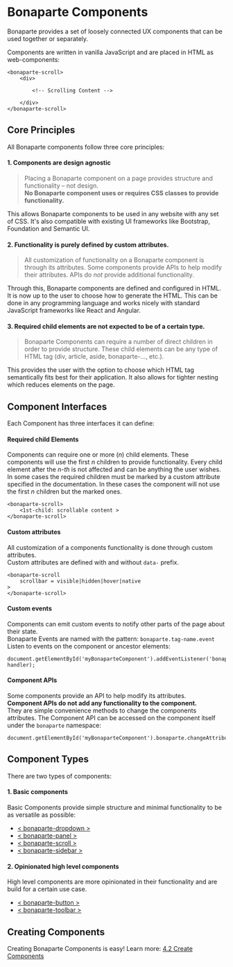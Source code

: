 # Bonaparte Components
Bonaparte provides a set of loosely connected UX components that can be used together or separately. 

Components are written in vanilla JavaScript and are placed in HTML as web-components:
```
<bonaparte-scroll>
    <div>
    
        <!-- Scrolling Content -->
    
    </div>
</bonaparte-scroll>
```

## Core Principles
All Bonaparte components follow three core principles:

#### 1. Components are design agnostic
> Placing a Bonaparte component on a page provides structure and functionality – not design.<br>
**No Bonaparte component uses or requires CSS classes to provide functionality.**

This allows Bonaparte components to be used in any website with any set of CSS. It's also compatible with existing UI frameworks like Bootstrap, Foundation and Semantic UI.

#### 2. Functionality is purely defined by custom attributes.
> All customization of functionality on a Bonaparte component is through its attributes.
Some components provide APIs to help modify their attributes. APIs do *not* provide additional functionality.

Through this, Bonaparte components are defined and configured in HTML. It is now up to the user to choose how to generate the HTML. This can be done in any programming language and works nicely with standard JavaScript frameworks like React and Angular.

#### 3. Required child elements are not expected to be of a certain type.
> Bonaparte Components can require a number of direct children in order to provide structure. These child elements can be any type of HTML tag (div, article, aside, bonaparte-..., etc.).  

This provides the user with the option to choose which HTML tag semantically fits best for their application. It also allows for tighter nesting which reduces elements on the page.


## Component Interfaces

Each Component has three interfaces it can define:

#### Required child Elements
Components can require one or more (*n*) child elements. 
These components will use the first *n* children to provide functionality.
Every child element after the *n-th* is not affected and can be anything the user wishes.
In some cases the required children must be marked by a custom attribute specified in the documentation. In these cases the component will not use the first *n* children but the marked ones.
```
<bonaparte-scroll>
    <1st-child: scrollable content >
</bonaparte-scroll>
```


#### Custom attributes
All customization of a components functionality is done through custom attributes.<br>
Custom attributes are defined with and without `data-` prefix. 
```
<bonaparte-scroll
    scrollbar = visible|hidden|hover|native
>
</bonaparte-scroll>
```

#### Custom events
Components can emit custom events to notify other parts of the page about their state. <br>
Bonaparte Events are named with the pattern: `bonaparte.tag-name.event`<br>
Listen to events on the component or ancestor elements: 
```
document.getElementById('myBonaparteComponent').addEventListener('bonaparte.scroll.scrolling', handler);
```

#### Component APIs
Some components provide an API to help modify its attributes.<br>
**Component APIs do not add any functionality to the component.** <br>
They are simple convenience methods to change the components attributes. 
The Component API can be accessed on the component itself under the `bonaparte` namespace: 
```
document.getElementById('myBonaparteComponent').bonaparte.changeAttribute();
```

## Component Types

There are two types of components:

#### 1. Basic components
Basic Components provide simple structure and minimal functionality to be as versatile as possible:
  - [< bonaparte-dropdown >](https://github.com/bonaparte/bonaparte-dropdown)
  - [< bonaparte-panel >](https://github.com/bonaparte/bonaparte-panel)
  - [< bonaparte-scroll  >](https://github.com/bonaparte/bonaparte-scroll)
  - [< bonaparte-sidebar  >](https://github.com/bonaparte/bonaparte-sidebar)

#### 2. Opinionated high level components
High level components are more opinionated in their functionality and are build for a certain use case.
  - [< bonaparte-button >](https://github.com/bonaparte/bonaparte-button)
  - [< bonaparte-toolbar  >](https://github.com/bonaparte/bonaparte-toolbar)
 

## Creating Components
Creating Bonaparte Components is easy! Learn more: [4.2 Create Components](advanced/create-components.md)
